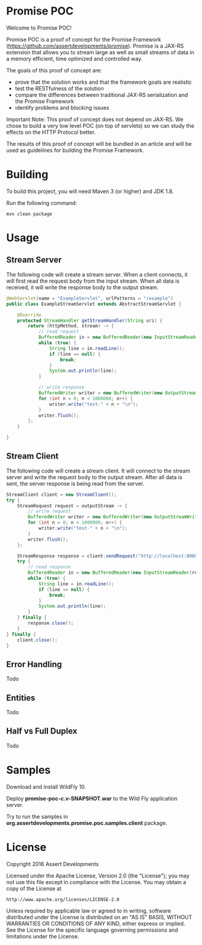 # Promise POC

Welcome to Promise POC!

Promise POC is a proof of concept for the Promise Framework (https://github.com/assertdevelopments/promise). Promise is a JAX-RS extension that allows you to stream large as well as small streams of data in a memory efficient, time optimized and controlled way.

The goals of this proof of concept are:
- prove that the solution works and that the framework goals are realistic
- test the RESTfulness of the solution
- compare the differences between traditional JAX-RS serialization and the Promise Framework
- identify problems and blocking issues

Important Note: This proof of concept does not depend on JAX-RS. We chose to build a very low level POC (on top of servlets) so we can study the effects on the HTTP Protocol better.

The results of this proof of concept will be bundled in an article and will be used as guidelines for building the Promise Framework.

# Building

To build this project, you will need Maven 3 (or higher) and JDK 1.8.

Run the following command:

```
mvn clean package
```

# Usage

## Stream Server

The following code will create a stream server. When a client connects, it will first read the request body from the input stream. When all data is received, it will write the response body to the output stream.

``` java
@WebServlet(name = "ExampleServlet", urlPatterns = "/example")
public class ExampleStreamServlet extends AbstractStreamServlet {

    @Override
    protected StreamHandler getStreamHandler(String uri) {
        return (httpMethod, stream) -> {
            // read request
            BufferedReader in = new BufferedReader(new InputStreamReader(stream.getInputStream()));
            while (true) {
                String line = in.readLine();
                if (line == null) {
                    break;
                }
                System.out.println(line);
            }

            // write response
            BufferedWriter writer = new BufferedWriter(new OutputStreamWriter(stream.getOutputStream()));
            for (int n = 0; n < 1000000; n++) {
                writer.write("test-" + n + "\n");
            }
            writer.flush();
        };
    }

}
```

## Stream Client

The following code will create a stream client. It will connect to the stream server and write the request body to the output stream. After all data is sent, the server response is being read from the server. 

``` java
StreamClient client = new StreamClient();
try {
    StreamRequest request = outputStream -> {
        // write request
        BufferedWriter writer = new BufferedWriter(new OutputStreamWriter(outputStream));
        for (int n = 0; n < 1000000; n++) {
            writer.write("test-" + n + "\n");
        }
        writer.flush();
    };

    StreamResponse response = client.sendRequest("http://localhost:8080/example", request);
    try {
        // read response
        BufferedReader in = new BufferedReader(new InputStreamReader(response.getInputStream()));
        while (true) {
            String line = in.readLine();
            if (line == null) {
                break;
            }
            System.out.println(line);
        }
    } finally {
        response.close();
    }
} finally {
    client.close();
}
```

## Error Handling

Todo

## Entities

Todo

## Half vs Full Duplex

Todo

# Samples

Download and install WildFly 10.

Deploy **promise-poc-c.v-SNAPSHOT.war** to the Wild Fly application server.

Try to run the samples in **org.assertdevelopments.promise.poc.samples.client** package.


# License

Copyright 2016 Assert Developments

Licensed under the Apache License, Version 2.0 (the "License");
you may not use this file except in compliance with the License.
You may obtain a copy of the License at

    http://www.apache.org/licenses/LICENSE-2.0

Unless required by applicable law or agreed to in writing, software
distributed under the License is distributed on an "AS IS" BASIS,
WITHOUT WARRANTIES OR CONDITIONS OF ANY KIND, either express or implied.
See the License for the specific language governing permissions and
limitations under the License.


